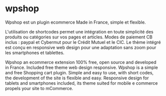 wpshop
======

Wpshop est un plugin ecommerce Made in France, simple et flexible.

L'utilisation de shortcodes permet une intégration en toute simplicité des produits ou catégories sur vos pages et articles. Modes de paiement CB inclus : paypal et Cybermut pour le Crédit Mutuel et le CIC. Le thème intégré est conçu en responsive web design pour une adaptation sans zoom pour les smartphones et tablettes.

Wpshop an ecommerce extension 100% free, open source and developed in France. Included free theme web design responsive. Wpshop is a simple and free Shopping cart plugin. Simple and easy to use, with short codes, the development of the site is flexible and easy. Responsive design for tablets and smartphones included, its theme suited for mobile e commerce propels your site to mCommerce.
